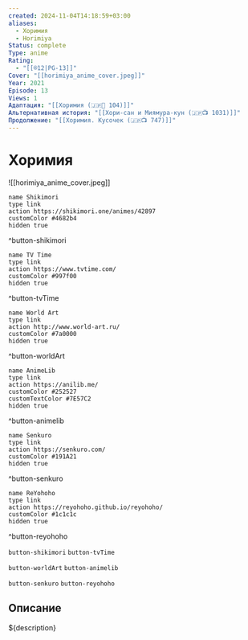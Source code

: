 ```yaml
---
created: 2024-11-04T14:18:59+03:00
aliases:
  - Хоримия
  - Horimiya
Status: complete
Type: anime
Rating:
  - "[[®️12|PG-13]]"
Cover: "[[horimiya_anime_cover.jpeg]]"
Year: 2021
Episode: 13
Views: 1
Адаптация: "[[Хоримия (🇯🇵📗 104)]]"
Альтернативная история: "[[Хори-сан и Миямура-кун (🇯🇵📺 1031)]]"
Продолжение: "[[Хоримия. Кусочек (🇯🇵📺 747)]]"
---
```


# Хоримия

![[horimiya_anime_cover.jpeg]]

```button
name Shikimori
type link
action https://shikimori.one/animes/42897
customColor #4682b4
hidden true
```
^button-shikimori

```button
name TV Time
type link
action https://www.tvtime.com/
customColor #997f00
hidden true
```
^button-tvTime

```button
name World Art
type link
action http://www.world-art.ru/
customColor #7a0000
hidden true
```
^button-worldArt

```button
name AnimeLib
type link
action https://anilib.me/
customColor #252527
customTextColor #7E57C2
hidden true
```
^button-animelib

```button
name Senkuro
type link
action https://senkuro.com/
customColor #191A21
hidden true
```
^button-senkuro

```button
name ReYohoho
type link
action https://reyohoho.github.io/reyohoho/
customColor #1c1c1c
hidden true
```
^button-reyohoho

`button-shikimori` `button-tvTime`

`button-worldArt` `button-animelib`

`button-senkuro` `button-reyohoho`

## Описание

${description}
